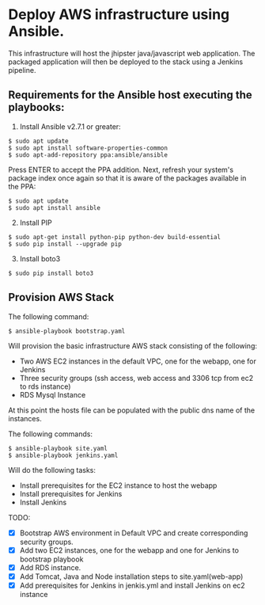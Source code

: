 # Deploy AWS infrastructure using Ansible.

This infrastructure will host the jhipster java/javascript web application. The packaged application will
then be deployed to the stack using a Jenkins pipeline.

## Requirements for the Ansible host executing the playbooks:

1. Install Ansible v2.7.1 or greater:
```
$ sudo apt update
$ sudo apt install software-properties-common
$ sudo apt-add-repository ppa:ansible/ansible
```	
Press ENTER to accept the PPA addition.
Next, refresh your system's package index once again so that it is aware of the packages available in the PPA:
```
$ sudo apt update
$ sudo apt install ansible
```
2. Install PIP
```
$ sudo apt-get install python-pip python-dev build-essential		
$ sudo pip install --upgrade pip 
```
3. Install boto3
```
$ sudo pip install boto3
```

## Provision AWS Stack

The following command:
```
$ ansible-playbook bootstrap.yaml
```
Will provision the basic infrastructure AWS stack consisting of the following:
- Two AWS EC2 instances in the default VPC, one for the webapp, one for Jenkins
- Three security groups (ssh access, web access and 3306 tcp from ec2 to rds instance)
- RDS Mysql Instance

At this point the hosts file can be populated with the public dns name of the instances.

The following commands:
```
$ ansible-playbook site.yaml
$ ansible-playbook jenkins.yaml
```
Will do the following tasks:
- Install prerequisites for the EC2 instance to host the webapp
- Install prerequisites for Jenkins
- Install Jenkins

TODO:

- [x] Bootstrap AWS environment in Default VPC and create corresponding security groups.
- [x] Add two EC2 instances, one for the webapp and one for Jenkins to bootstrap playbook
- [x] Add RDS instance.
- [x] Add Tomcat, Java and Node installation steps to site.yaml(web-app)
- [x] Add prerequisites for Jenkins in jenkis.yml and install Jenkins on ec2 instance
